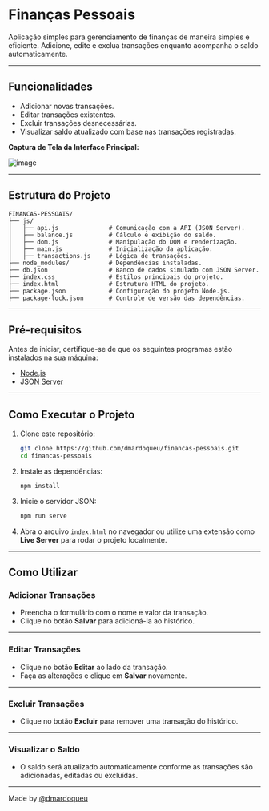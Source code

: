 # Finanças Pessoais

Aplicação simples para gerenciamento de finanças de maneira simples e eficiente. Adicione, edite e exclua transações enquanto acompanha o saldo automaticamente.


---

## Funcionalidades

- Adicionar novas transações.
- Editar transações existentes.
- Excluir transações desnecessárias.
- Visualizar saldo atualizado com base nas transações registradas.

**Captura de Tela da Interface Principal:**  

![image](https://github.com/user-attachments/assets/dd8dc3bf-2bbd-43f9-aacd-798552a75b7e)


---

## Estrutura do Projeto

```plaintext
FINANCAS-PESSOAIS/
├── js/
│   ├── api.js              # Comunicação com a API (JSON Server).
│   ├── balance.js          # Cálculo e exibição do saldo.
│   ├── dom.js              # Manipulação do DOM e renderização.
│   ├── main.js             # Inicialização da aplicação.
│   ├── transactions.js     # Lógica de transações.
├── node_modules/           # Dependências instaladas.
├── db.json                 # Banco de dados simulado com JSON Server.
├── index.css               # Estilos principais do projeto.
├── index.html              # Estrutura HTML do projeto.
├── package.json            # Configuração do projeto Node.js.
├── package-lock.json       # Controle de versão das dependências.
```

---

## Pré-requisitos

Antes de iniciar, certifique-se de que os seguintes programas estão instalados na sua máquina:

- [Node.js](https://nodejs.org/)
- [JSON Server](https://github.com/typicode/json-server)

---

## Como Executar o Projeto

1. Clone este repositório:
   ```bash
   git clone https://github.com/dmardoqueu/financas-pessoais.git
   cd financas-pessoais
   ```

2. Instale as dependências:
   ```bash
   npm install
   ```

3. Inicie o servidor JSON:
   ```bash
   npm run serve
   ```

4. Abra o arquivo `index.html` no navegador ou utilize uma extensão como **Live Server** para rodar o projeto localmente.

---

## Como Utilizar

### Adicionar Transações
- Preencha o formulário com o nome e valor da transação.
- Clique no botão **Salvar** para adicioná-la ao histórico.

---

### Editar Transações
- Clique no botão **Editar** ao lado da transação.
- Faça as alterações e clique em **Salvar** novamente.


---

### Excluir Transações
- Clique no botão **Excluir** para remover uma transação do histórico.

---

### Visualizar o Saldo
- O saldo será atualizado automaticamente conforme as transações são adicionadas, editadas ou excluídas.

---

Made by [@dmardoqueu](github.com/dmardoqueu)
